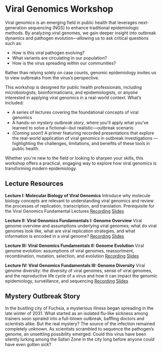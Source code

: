 # Viral Genomics Workshop 
Viral genomics is an emerging field in public health that leverages next-generation sequencing (NGS) to enhance traditional epidemiologic methods. By analyzing viral genomes, we gain deeper insight into outbreak dynamics and pathogen evolution—allowing us to ask critical questions such as:

- How is this viral pathogen evolving?
- What variants are circulating in our population?
- How is the virus spreading within our communities?


Rather than relying solely on case counts, genomic epidemiology invites us to view outbreaks from the virus’s perspective.

This workshop is designed for public health professionals, including microbiologists, bioinformaticians, and epidemiologists, or anyone interested in applying viral genomics in a real-world context.
What’s Included:

- A series of lectures covering the foundational concepts of viral genomics  
- A hands-on *mystery outbreak story*, where you'll apply what you’ve learned to solve a fictional—but realistic—outbreak scenario  
- *(Coming soon!)* A primer featuring recorded presentations that explore the real-world application of viral genomics in outbreak investigations — highlighting the challenges, limitations, and benefits of these tools in public health.


Whether you're new to the field or looking to sharpen your skills, this workshop offers a practical, engaging way to explore how viral genomics is transforming modern epidemiology.

## Lecture Resources
**Lecture I: Molecular Biology of Viral Genomics**
Introduce why molecule biology concepts are relevant to understanding viral genomics and review the processes of replication, transcription, and translation. Prerequisite for the Viral Genomics Fundamental Lectures
[Recording](https://youtu.be/tnjMMmyWf5o)  	[Slides](https://docs.google.com/presentation/d/1gdGy4r0_g37ZNwcCmoHy_gNJ4-y17xev/edit?usp=sharing&ouid=114176181829055781199&rtpof=true&sd=true) 

**Lecture II: Viral Genomics Fundamentals I: Genome Overview**
Viral genome overview and assumptions underlying viral genomes; what do viral genomes look like, what are viral replication strategies, and what information is encoded in a viral genome?
[Recording](https://youtu.be/9ICKkqFktVk)	[Slides](https://docs.google.com/presentation/d/11867KbNAAnDEfpYJIuXJJnIqVjRw_pCO2lRAzqlqEHw/edit?usp=sharing)

**Lecture III: Viral Genomics Fundamentals II: Genome Evolution**
Viral genome evolution: assumptions of viral genomes, reassortment, recombination, mutation, selection, and evolution
[Recording](https://youtu.be/AEAs9h3-atk)	[Slides](https://docs.google.com/presentation/d/1ltMLPx_JEohNRGuXEBsefILhT0PeKRj4rUWzn9BXepw/edit?usp=sharing)

**Lecture IV: Viral Genomics Fundamentals III: Genome Diversity**
Viral genome diversity: the diversity of viral genomes, sense of viral genomes, and the reproductive life cycle of a virus and how it can impact the genomic epidemiology, surveillance, and sequencing
[Recording](https://youtu.be/aroqE72N7y0)	[Slides](https://docs.google.com/presentation/d/1ispklNxq2-ugJZkQJwdDAC9c322tQP53YVK-8v4FuQM/edit?usp=sharing) 		

## Mystery Outbreak Story
In the bustling city of Fuchsia, a mysterious illness began spreading in the late winter of 2031. What started as an isolated flu-like sickness among trainers soon spiraled into a full-blown outbreak, baffling doctors and scientists alike. But the real mystery? The source of the infection remained completely unknown. As scientists scrambled to sequence the pathogen’s genome, an unsettling possibility emerged: Could this virus have been silently lurking among the Safari Zone in the city long before anyone could have even gotten sick?